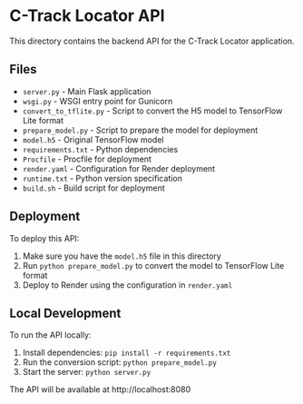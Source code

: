 # C-Track Locator API

This directory contains the backend API for the C-Track Locator application.

## Files

- `server.py` - Main Flask application
- `wsgi.py` - WSGI entry point for Gunicorn
- `convert_to_tflite.py` - Script to convert the H5 model to TensorFlow Lite format
- `prepare_model.py` - Script to prepare the model for deployment
- `model.h5` - Original TensorFlow model
- `requirements.txt` - Python dependencies
- `Procfile` - Procfile for deployment
- `render.yaml` - Configuration for Render deployment
- `runtime.txt` - Python version specification
- `build.sh` - Build script for deployment

## Deployment

To deploy this API:

1. Make sure you have the `model.h5` file in this directory
2. Run `python prepare_model.py` to convert the model to TensorFlow Lite format
3. Deploy to Render using the configuration in `render.yaml`

## Local Development

To run the API locally:

1. Install dependencies: `pip install -r requirements.txt`
2. Run the conversion script: `python prepare_model.py`
3. Start the server: `python server.py`

The API will be available at http://localhost:8080
